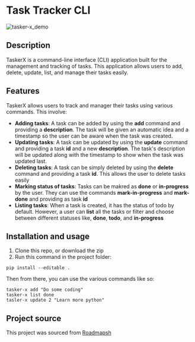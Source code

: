 # Task Tracker CLI
![tasker-x_demo](https://github.com/user-attachments/assets/6dc5d0a7-5c01-4021-9d24-e955264a7df3)

## Description
TaskerX is a command-line interface (CLI) application built for the management and tracking of tasks. This application allows users to add, delete, update, list, and manage their tasks easily.

## Features
TaskerX allows users to track and manager their tasks using various commands. This involve:
- **Adding tasks**: A task can be added by using the **add** command and providing a **description**. The task will be given an automatic idea and a timestamp so the user can be aware when the task was created.
- **Updating tasks**: A task can be updated by using the **update** command and providing a task **id** and a new **description**. The task's description will be updated along with the timestamp to show when the task was updated last.
- **Deleting tasks**: A task can be simply deleted by using the **delete** command and providing a task **id**. This allows the user to delete tasks easily
- **Marking status of tasks**: Tasks can be makred as **done** or **in-progress** by the user. They can use the commands **mark-in-progress** and **mark-done** and providing as task **id**
- **Listing tasks**: When a task is created, it has the status of todo by default. However, a user can **list** all the tasks or filter and choose between different statuses like, **done**, **todo**, and **in-progress**

## Installation and usage
1. Clone this repo, or download the zip
2. Run this command in the project folder:
```
pip install --editable .
```

Then from there, you can use the various commands like so:
```
tasker-x add "Do some coding"
tasker-x list done
tasler-x update 2 "Learn more python"
```

## Project source
This project was sourced from [Roadmapsh](https://roadmap.sh/projects/task-tracker)

